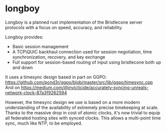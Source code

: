 # longboy

Longboy is a planned rust implementation of the Bristlecone server protocols with a focus on speed, accuracy, and reliability. 

Longboy provides:  
- Basic session management
- A TCP\QUIC backhaul connection used for session negotiation, time synchronization, recovery, and key exchange
- Full support for session-based routing of input using bristlecone both up and down

It uses a timesync design based in part on GGPO:
https://github.com/pond3r/ggpo/blob/master/src/lib/ggpo/timesync.cpp
And on https://medium.com/@invicticide/accurately-syncing-unreals-network-clock-87a3f9262594

However, the timesync design we use is based on a more modern understanding of the availability of extremely precise timekeeping at scale. Thanks to the massive drop in cost of atomic clocks, it's now trivial to equip all federated hosting sites with synced clocks. This allows a multi-point time sync, much like NTP, to be employed. 
